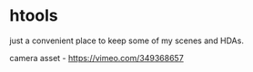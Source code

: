 # htools
just a convenient place to keep some of my scenes and HDAs.

camera asset - https://vimeo.com/349368657
